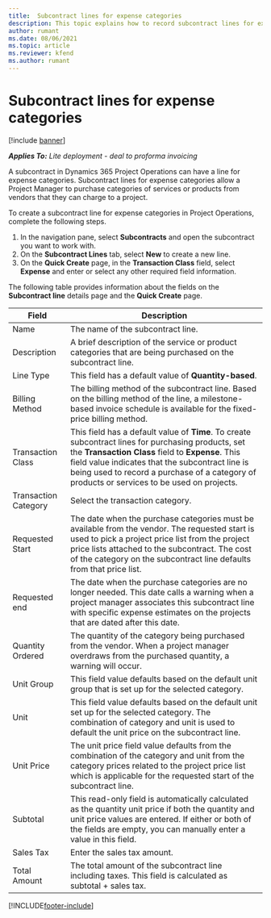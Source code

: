 ```yaml
---
title:  Subcontract lines for expense categories
description: This topic explains how to record subcontract lines for expense and use the fields to record the purchase of time from vendors.
author: rumant
ms.date: 08/06/2021
ms.topic: article
ms.reviewer: kfend 
ms.author: rumant
---
```


#  Subcontract lines for expense categories

[!include [banner](../../includes/dataverse-preview.md)]

_**Applies To:** Lite deployment - deal to proforma invoicing_

A subcontract in Dynamics 365 Project Operations can have a line for expense categories. Subcontract lines for expense categories allow a Project Manager to purchase categories of services or products from vendors that they can charge to a project.

To create a subcontract line for expense categories in Project Operations, complete the following steps.

1. In the navigation pane, select **Subcontracts** and open the subcontract you want to work with.
2. On the **Subcontract Lines** tab, select **New** to create a new line.
3. On the **Quick Create** page, in the **Transaction Class** field, select **Expense** and enter or select any other required field information.

The following table provides information about the fields on the **Subcontract line** details page and the **Quick Create** page.

| **Field** |  **Description** |
| ----------| ---------------- |
| Name | The name of the subcontract line. |
| Description | A brief description of the service or product categories that are being purchased on the subcontract line. |
| Line Type | This field has a default value of **Quantity-based**.  |
| Billing Method | The billing method of the subcontract line. Based on the billing method of the line, a milestone-based invoice schedule is available for the fixed-price billing method.  |
| Transaction Class | This field has a default value of **Time**. To create subcontract lines for purchasing products, set the **Transaction Class** field to **Expense**. This field value indicates that the subcontract line is being used to record a purchase of a category of products or services to be used on projects. |
| Transaction Category | Select the transaction category. |
| Requested Start | The date when the purchase categories must be available from the vendor. The requested start is used to pick a project price list from the project price lists attached to the subcontract. The cost of the category on the subcontract line defaults from that price list. |
| Requested end | The date when the purchase categories are no longer needed. This date calls a warning when a project manager associates this subcontract line with specific expense estimates on the projects that are dated after this date. |
| Quantity Ordered | The quantity of the category being purchased from the vendor. When a project manager overdraws from the purchased quantity, a warning will occur.  |
| Unit Group | This field value defaults based on the default unit group that is set up for the selected category. |
| Unit | This field value defaults based on the default unit set up for the selected category. The combination of category and unit is used to default the unit price on the subcontract line. |
| Unit Price | The unit price field value defaults from the combination of the category and unit from the category prices related to the project price list which is applicable for the requested start of the subcontract line.  |
| Subtotal | This read-only field is automatically calculated as the quantity unit price if both the quantity and unit price values are entered. If either or both of the fields are empty, you can manually enter a value in this field.  |
| Sales Tax | Enter the sales tax amount.  |
| Total Amount | The total amount of the subcontract line including taxes. This field is calculated as subtotal + sales tax.  |


[!INCLUDE[footer-include](../../includes/footer-banner.md)]
